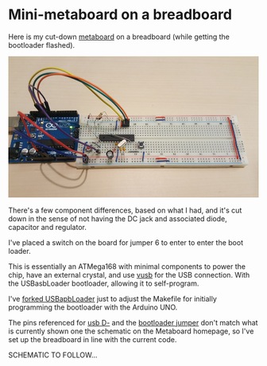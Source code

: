 # Mini-metaboard on a breadboard

Here is my cut-down [metaboard](https://metalab.at/wiki/Metaboard) on a breadboard (while getting the bootloader flashed).

<img src="./mini-meta-breadboard.jpg">

There's a few component differences, based on what I had, and it's cut down in the sense of not having the DC jack and associated diode, capacitor and regulator.

I've placed a switch on the board for jumper 6 to enter to enter the boot loader.

This is essentially an ATMega168 with minimal components to power the chip, have an external crystal, and use [vusb](https://www.obdev.at/products/vusb/index.html) for the USB connection. With the USBasbLoader bootloader, allowing it to self-program.

I've [forked USBapbLoader](https://github.com/ljwall/USBaspLoader) just to adjust the Makefile for initially programming the bootloader with the Arduino UNO.

The pins referenced for [usb D-](https://github.com/ljwall/USBaspLoader/blob/a8aff30bded09f3275268ff1244ca353fc6d6bc5/firmware/bootloaderconfig.h#L74) and the [bootloader jumper](https://github.com/ljwall/USBaspLoader/blob/master/firmware/bootloaderconfig.h#L94) don't match what is currently shown one the schematic on the Metaboard homepage, so I've set up the breadboard in line with the current code.

SCHEMATIC TO FOLLOW...
